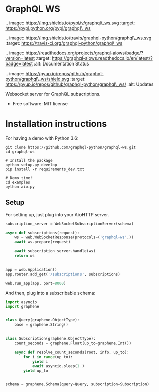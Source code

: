 # GraphQL WS

.. image:: https://img.shields.io/pypi/v/graphql\_ws.svg :target: https://pypi.python.org/pypi/graphql\_ws

.. image:: https://img.shields.io/travis/graphql-python/graphql\_ws.svg :target: https://travis-ci.org/graphql-python/graphql\_ws

.. image:: https://readthedocs.org/projects/graphql-aiows/badge/?version=latest :target: https://graphql-aiows.readthedocs.io/en/latest/?badge=latest :alt: Documentation Status

.. image:: https://pyup.io/repos/github/graphql-python/graphql\_ws/shield.svg :target: https://pyup.io/repos/github/graphql-python/graphql\_ws/ :alt: Updates

Websocket server for GraphQL subscriptions.

-   Free software: MIT license

# Installation instructions

For having a demo with Python 3.6:

```shell
git clone https://github.com/graphql-python/graphql-ws.git
cd graphql-ws

# Install the package
python setup.py develop
pip install -r requirements_dev.txt

# Demo time!
cd examples
python aio.py
```

## Setup

For setting up, just plug into your AioHTTP server.

```python
subscription_server = WebSocketSubscriptionServer(schema)

async def subscriptions(request):
    ws = web.WebSocketResponse(protocols=('graphql-ws',))
    await ws.prepare(request)

    await subscription_server.handle(ws)
    return ws


app = web.Application()
app.router.add_get('/subscriptions', subscriptions)

web.run_app(app, port=8000)
```

And then, plug into a subscribable schema:

```python
import asyncio
import graphene


class Query(graphene.ObjectType):
    base = graphene.String()


class Subscription(graphene.ObjectType):
    count_seconds = graphene.Float(up_to=graphene.Int())

    async def resolve_count_seconds(root, info, up_to):
        for i in range(up_to):
            yield i
            await asyncio.sleep(1.)
        yield up_to


schema = graphene.Schema(query=Query, subscription=Subscription)
```
